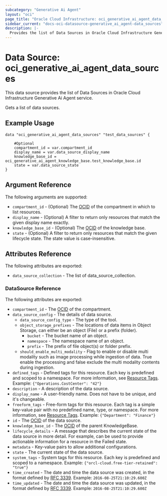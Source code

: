 ```yaml
---
subcategory: "Generative Ai Agent"
layout: "oci"
page_title: "Oracle Cloud Infrastructure: oci_generative_ai_agent_data_sources"
sidebar_current: "docs-oci-datasource-generative_ai_agent-data_sources"
description: |-
  Provides the list of Data Sources in Oracle Cloud Infrastructure Generative Ai Agent service
---
```


# Data Source: oci_generative_ai_agent_data_sources
This data source provides the list of Data Sources in Oracle Cloud Infrastructure Generative Ai Agent service.

Gets a list of data sources.


## Example Usage

```hcl
data "oci_generative_ai_agent_data_sources" "test_data_sources" {

	#Optional
	compartment_id = var.compartment_id
	display_name = var.data_source_display_name
	knowledge_base_id = oci_generative_ai_agent_knowledge_base.test_knowledge_base.id
	state = var.data_source_state
}
```

## Argument Reference

The following arguments are supported:

* `compartment_id` - (Optional) The [OCID](https://docs.cloud.oracle.com/iaas/Content/General/Concepts/identifiers.htm) of the compartment in which to list resources.
* `display_name` - (Optional) A filter to return only resources that match the given display name exactly.
* `knowledge_base_id` - (Optional) The [OCID](https://docs.cloud.oracle.com/iaas/Content/General/Concepts/identifiers.htm) of the knowledge base.
* `state` - (Optional) A filter to return only resources that match the given lifecycle state. The state value is case-insensitive. 


## Attributes Reference

The following attributes are exported:

* `data_source_collection` - The list of data_source_collection.

### DataSource Reference

The following attributes are exported:

* `compartment_id` - The [OCID](https://docs.cloud.oracle.com/iaas/Content/General/Concepts/identifiers.htm) of the compartment.
* `data_source_config` - The details of data source. 
	* `data_source_config_type` - The type of the tool. 
	* `object_storage_prefixes` - The locations of data items in Object Storage, can either be an object (File) or a prefix (folder).
		* `bucket` - The bucket name of an object.
		* `namespace` - The namespace name of an object.
		* `prefix` - The prefix of file object(s) or folder prefix.
	* `should_enable_multi_modality` - Flag to enable or disable multi modality such as image processing while ingestion of data. True enable the processing and false exclude the multi modality contents during ingestion.
* `defined_tags` - Defined tags for this resource. Each key is predefined and scoped to a namespace. For more information, see [Resource Tags](https://docs.cloud.oracle.com/iaas/Content/General/Concepts/resourcetags.htm).  Example: `{"Operations.CostCenter": "42"}` 
* `description` - A description of the data source.
* `display_name` - A user-friendly name. Does not have to be unique, and it's changeable.
* `freeform_tags` - Free-form tags for this resource. Each tag is a simple key-value pair with no predefined name, type, or namespace. For more information, see [Resource Tags](https://docs.cloud.oracle.com/iaas/Content/General/Concepts/resourcetags.htm).  Example: `{"Department": "Finance"}` 
* `id` - The [OCID](https://docs.cloud.oracle.com/iaas/Content/General/Concepts/identifiers.htm) of the data source.
* `knowledge_base_id` - The [OCID](https://docs.cloud.oracle.com/iaas/Content/General/Concepts/identifiers.htm) of the parent KnowledgeBase.
* `lifecycle_details` - A message that describes the current state of the data source in more detail. For example, can be used to provide actionable information for a resource in the Failed state. 
* `metadata` - Key-value pairs to allow additional configurations.
* `state` - The current state of the data source.
* `system_tags` - System tags for this resource. Each key is predefined and scoped to a namespace.  Example: `{"orcl-cloud.free-tier-retained": "true"}` 
* `time_created` - The date and time the data source was created, in the format defined by [RFC 3339](https://tools.ietf.org/html/rfc3339).  Example: `2016-08-25T21:10:29.600Z` 
* `time_updated` - The date and time the data source was updated, in the format defined by [RFC 3339](https://tools.ietf.org/html/rfc3339).  Example: `2016-08-25T21:10:29.600Z` 


